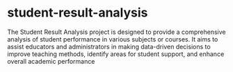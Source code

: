 # student-result-analysis
The Student Result Analysis project is designed to provide a comprehensive analysis of student performance in various subjects or courses. It aims to assist educators and administrators in making data-driven decisions to improve teaching methods, identify areas for student support, and enhance overall academic performance
